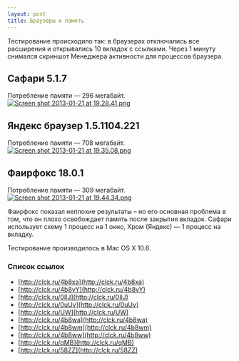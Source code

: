 ```yaml
---
layout: post
title: Браузеры и память
---
```


Тестирование происходило так: в браузерах отключались все расширения и открывались 10 вкладок с ссылками. Через 1 минуту снимался скриншот Менеджера активности для процессов браузера.

## Сафари 5.1.7
Потребление памяти — 296 мегабайт.
<a href="http://pic.lg.ua/s/PbYZ7"><img src="http://pic.lg.ua/x/4/14ec85/md_3e032c25.png" alt="Screen shot 2013-01-21 at 19.28.41.png"></a>

## Яндекс браузер 1.5.1104.221
Потребление памяти — 708 мегабайт.
<a href="http://pic.lg.ua/s/a0Stm"><img src="http://pic.lg.ua/x/2/869f48/md_067a155a.png" alt="Screen shot 2013-01-21 at 19.35.08.png"></a>

## Фаирфокс 18.0.1
Потребление памяти — 309 мегабайт.
<a href="http://pic.lg.ua/s/cmB8P"><img src="http://pic.lg.ua/x/3/3da575/md_d3d0a26f.png" alt="Screen shot 2013-01-21 at 19.44.34.png"></a>


Фаирфокс показал неплохие результаты – но его основная проблема в том, что он плохо освобождает память после закрытия вкладок. Сафари использует схему 1 процесс на 1 окно, Хром (Яндекс) — 1 процесс на вкладку. 

Тестирование производилось в Mac OS X 10.6.

### Список ссылок
* [http://clck.ru/4b8xa](http://clck.ru/4b8xa)
* [http://clck.ru/4b8vY](http://clck.ru/4b8vY)
* [http://clck.ru/0IlJ](http://clck.ru/0IlJ)
* [http://clck.ru/0uUv](http://clck.ru/0uUv)
* [http://clck.ru/UW](http://clck.ru/UW)
* [http://clck.ru/4b8wa](http://clck.ru/4b8wa)
* [http://clck.ru/4b8wm](http://clck.ru/4b8wm)
* [http://clck.ru/4b8ww](http://clck.ru/4b8ww)
* [http://clck.ru/qMB](http://clck.ru/qMB)
* [http://clck.ru/58ZZ](http://clck.ru/58ZZ)
